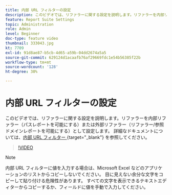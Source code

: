 ```yaml
---
title: 内部 URL フィルターの設定
description: このビデオでは、リファラーに関する設定を説明します。リファラーを内部リファラー（パスレポートを可能にする）または外部リファラー（リファラー／参照ドメインレポートを可能にする）として設定します。
feature: Report Suite Settings
topic: Administration
role: Admin
level: Beginner
doc-type: feature video
thumbnail: 333043.jpg
kt: 7709
exl-id: 91d8ae87-b5cb-4d65-a59b-04dd2674a5a5
source-git-commit: 629124d1acaafb76af29669fdc1e54b56385f22b
workflow-type: tm+mt
source-wordcount: '128'
ht-degree: 30%

---
```


# 内部 URL フィルターの設定

このビデオでは、リファラーに関する設定を説明します。リファラーを内部リファラー（パスレポートを可能にする）または外部リファラー（リファラー/参照ドメインレポートを可能にする）として設定します。 詳細なドキュメントについては、[&#x200B; 内部 URL フィルター &#x200B;](https://experienceleague.adobe.com/docs/analytics/admin/admin-tools/internal-url-filter-admin.html?lang=ja){target="_blank"} を参照してください。

>[!VIDEO](https://video.tv.adobe.com/v/333043/?quality=12&learn=on)

>[!NOTE]
>
>内部 URL フィルターに値を入力する場合は、Microsoft Excel などのアプリケーションのリストからコピーしないでください。 目に見えない余分な文字をコピーして貼り付ける危険性があります。 すべての文字を表示できるテキストエディターからコピーするか、フィールドに値を手動で入力してください。